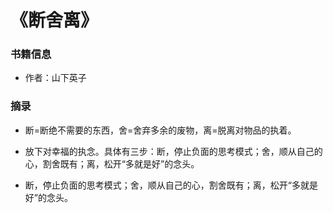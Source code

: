 # 《断舍离》

### 书籍信息

- 作者：山下英子

### 摘录

- 断=断绝不需要的东西，舍=舍弃多余的废物，离=脱离对物品的执着。

- 放下对幸福的执念。具体有三步：断，停止负面的思考模式；舍，顺从自己的心，割舍既有；离，松开“多就是好”的念头。

- 断，停止负面的思考模式；舍，顺从自己的心，割舍既有；离，松开“多就是好”的念头。
